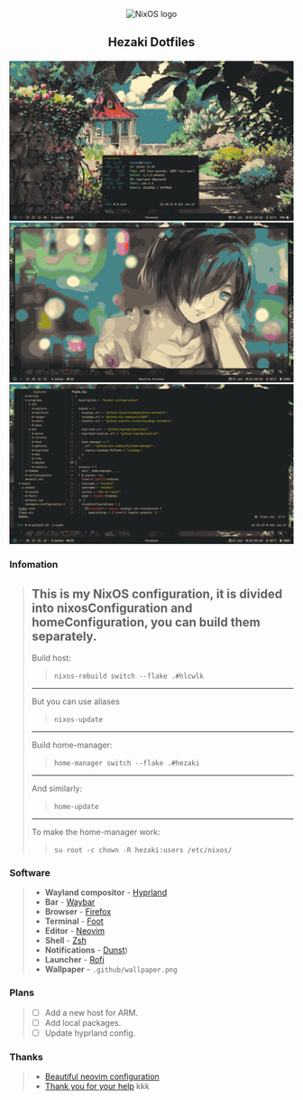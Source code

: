<p align="center">
  <img src="https://raw.githubusercontent.com/NixOS/nixos-artwork/master/logo/nixos-white.png" width="500px" alt="NixOS logo"/>
</p>

## <p align="center">Hezaki Dotfiles</p>

![Screenshot](.github/1.png)
![Screenshot](.github/2.png)
![Screenshot](.github/3.png)

### Infomation
> This is my NixOS configuration, it is divided into nixosConfiguration and homeConfiguration, you can build them separately.
> ---
> Build host:
>> ```nixos-rebuild switch --flake .#hlcwlk```
> ---
> But you can use aliases
>> ```nixos-update```
> ---
> Build home-manager:
>> ```home-manager switch --flake .#hezaki```
> ---
> And similarly:
>> ```home-update```
> ---
> To make the home-manager work:
>> ```su root -c chown -R hezaki:users /etc/nixos/``` 

### Software
> - **Wayland compositor** - [Hyprland](https://hyprland.org/)
> - **Bar** - [Waybar](https://github.com/Alexays/Waybar)
> - **Browser** - [Firefox](https://www.mozilla.org/)
> - **Terminal** - [Foot](https://codeberg.org/dnkl/foot)
> - **Editor** - [Neovim](https://neovim.io/)
> - **Shell** - [Zsh](https://www.zsh.org/)
> - **Notifications** - [Dunst](https://github.com/dunst-project/dunst))
> - **Launcher** - [Rofi](https://github.com/lbonn/rofi)
> - **Wallpaper** - `.github/wallpaper.png`

### Plans
> - [ ] Add a new host for ARM.
> - [ ] Add local packages.
> - [ ] Update hyprland config.

### Thanks 
> - [Beautiful neovim configuration](https://github.com/Manas140/Conscious/tree/main)
> - [Thank you for your help](https://codeberg.org/ghosty)
kkk

